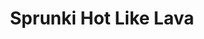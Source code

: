 ---
slug: sprunki-hot-like-lava-2297
title: Sprunki Hot Like Lava
description: "Sprunki Hot Like Lava is an exciting online game. Play for free directly in your browser!"
icon: /images/popular_mods/Sprunki Hot Like Lava.png
url: https://wowtbc.net/sprunkin/hot-like-lave1/index.html
previewImage: /images/popular_mods/Sprunki Hot Like Lava.png
type: popular mods

# SEO配置
seo:
  title: "Sprunki Hot Like Lava - Play Free Online Game | Fun Browser Games"
  description: "Sprunki Hot Like Lava - Play this fun online game for free in your browser. No download required!"
  ogImage: "/images/popular_mods/Sprunki Hot Like Lava.png"
  keywords: "sprunki-hot-like-lava-2297, online game, browser game, free game, popular mods game, play online"

videoUrls:
  - https://www.youtube.com/embed/example1
  - https://www.youtube.com/embed/example2

whyPlay:
  title: "Why Play Sprunki Hot Like Lava?"
  items:
    - "Immersive Gameplay: Sprunki Hot Like Lava offers an engaging and immersive gaming experience that will keep you entertained for hours"
    - "Challenging Levels: Test your skills with increasingly difficult challenges and obstacles"
    - "Beautiful Graphics: Enjoy stunning visuals and smooth animations that bring the game world to life"
    - "Regular Updates: New content and features are added regularly to keep the game fresh and exciting"
    - "Free to Play: Experience all the fun without spending a penny"
    - "Community Features: Connect with other players, share strategies, and compete for high scores"
    - "Cross-Platform: Play on any device with a web browser, no downloads required"

features:
  title: "Key Features of Sprunki Hot Like Lava"
  image: "/images/popular_mods/Sprunki Hot Like Lava.png"
  items:
    - "Intuitive Controls: Easy to learn controls make Sprunki Hot Like Lava accessible for players of all skill levels"
    - "Multiple Game Modes: Enjoy various gameplay options that provide different challenges and experiences"
    - "Character Customization: Personalize your gaming experience with unique characters and items"
    - "Achievement System: Complete special tasks to earn rewards and recognition"
    - "Leaderboards: Compete with players worldwide and see who can achieve the highest scores"

characteristics:
  title: "Game Characteristics"
  image: "/images/popular_mods/Sprunki Hot Like Lava.png"
  items:
    - "Genre: Popular mods game with elements of strategy and skill"
    - "Difficulty: Suitable for both casual gamers and those seeking a challenge"
    - "Play Time: Quick sessions or extended gameplay, depending on your preference"
    - "Art Style: Vibrant and engaging visuals that enhance the gaming experience"
    - "Sound Design: Immersive audio that complements the gameplay perfectly"

info: "Sprunki Hot Like Lava is an exciting online game that offers players a unique and engaging gaming experience. With its intuitive controls, stunning visuals, and challenging gameplay, Sprunki Hot Like Lava provides hours of entertainment for players of all ages and skill levels. Whether you're looking for a quick gaming session during a break or an extended play session, Sprunki Hot Like Lava delivers an immersive experience that will keep you coming back for more. The game features multiple levels of increasing difficulty, ensuring that players are constantly challenged as they progress. With regular updates adding new content and features, Sprunki Hot Like Lava remains fresh and exciting, providing endless entertainment options for its growing community of players."

howToPlayIntro: "Welcome to Sprunki Hot Like Lava! This guide will walk you through the basics and help you master the game. Whether you're a beginner or looking to improve your skills, these tips and instructions will enhance your gaming experience."

howToPlaySteps:
  - title: "Getting Started"
    description: "Begin your Sprunki Hot Like Lava adventure by familiarizing yourself with the controls. Use your keyboard or mouse to navigate through the game interface. The tutorial will guide you through the basic mechanics and help you understand the objectives."
  - title: "Understanding the Objectives"
    description: "In Sprunki Hot Like Lava, your main goal is to progress through levels by completing specific objectives. Each level presents unique challenges that require different strategies and approaches."
  - title: "Mastering the Controls"
    description: "Practice using the controls to improve your precision and reaction time. Sprunki Hot Like Lava requires quick reflexes and strategic thinking to overcome obstacles and defeat opponents."
  - title: "Utilizing Power-ups"
    description: "Collect power-ups throughout the game to enhance your abilities and overcome difficult challenges. Each power-up offers unique advantages that can be crucial for success."
  - title: "Developing Strategies"
    description: "As you progress in Sprunki Hot Like Lava, develop effective strategies for different scenarios. Analyze patterns, anticipate challenges, and adapt your approach to maximize your performance."

faq:
  title: "Frequently Asked Questions about Sprunki Hot Like Lava"
  items:
    - question: "Is Sprunki Hot Like Lava free to play?"
      answer: "Yes, Sprunki Hot Like Lava is completely free to play directly in your web browser. No downloads or purchases are required to enjoy the full game experience."
    - question: "Can I play Sprunki Hot Like Lava on mobile devices?"
      answer: "Yes, Sprunki Hot Like Lava is optimized for both desktop and mobile play. You can enjoy the game on any device with a web browser and internet connection."
    - question: "Are there any in-game purchases?"
      answer: "While Sprunki Hot Like Lava is free to play, there may be optional in-game purchases available for cosmetic items or additional features that don't affect core gameplay."
    - question: "How often is Sprunki Hot Like Lava updated?"
      answer: "The developers regularly update Sprunki Hot Like Lava with new content, features, and improvements based on player feedback and game performance."
    - question: "Can I play Sprunki Hot Like Lava offline?"
      answer: "Currently, Sprunki Hot Like Lava requires an internet connection to play as it's a browser-based online game."
    - question: "Is Sprunki Hot Like Lava suitable for children?"
      answer: "Yes, Sprunki Hot Like Lava is designed to be family-friendly and suitable for players of all ages."
    - question: "How do I report bugs or issues?"
      answer: "If you encounter any problems while playing Sprunki Hot Like Lava, you can report them through the game's support page or contact the developers directly through their website."
    - question: "Still Have Questions?"
      answer: "If you have additional questions about Sprunki Hot Like Lava that aren't covered in this FAQ, please visit our support center or contact our customer service team for assistance."
---